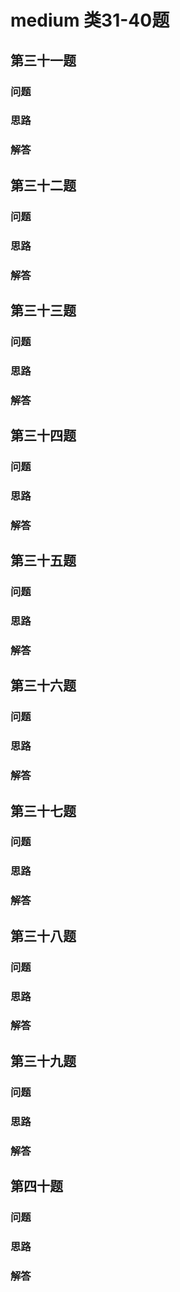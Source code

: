 # medium 类31-40题

## 第三十一题

### 问题

### 思路

### 解答

## 第三十二题

### 问题

### 思路

### 解答

## 第三十三题

### 问题

### 思路

### 解答

## 第三十四题

### 问题

### 思路

### 解答

## 第三十五题

### 问题

### 思路

### 解答

## 第三十六题

### 问题

### 思路

### 解答

## 第三十七题

### 问题

### 思路

### 解答

## 第三十八题

### 问题

### 思路

### 解答

## 第三十九题

### 问题

### 思路

### 解答

## 第四十题

### 问题

### 思路

### 解答
